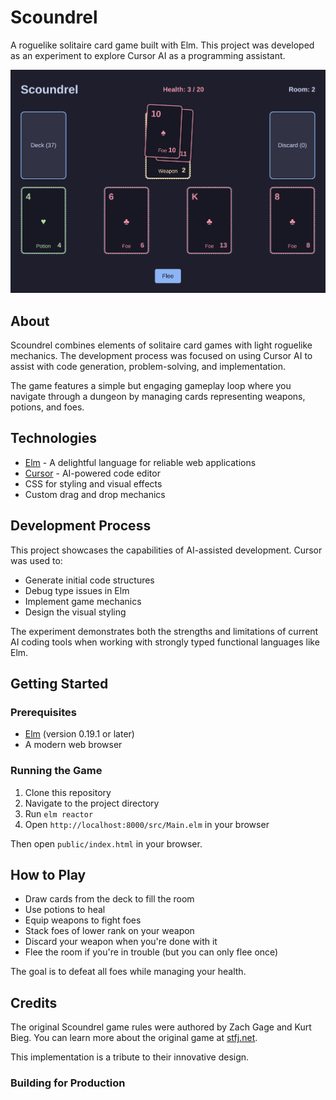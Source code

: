 # Scoundrel

A roguelike solitaire card game built with Elm. This project was developed as an experiment to explore Cursor AI as a programming assistant.

![Scoundrel Game](screenshot.png)

## About

Scoundrel combines elements of solitaire card games with light roguelike mechanics. The development process was focused on using Cursor AI to assist with code generation, problem-solving, and implementation.

The game features a simple but engaging gameplay loop where you navigate through a dungeon by managing cards representing weapons, potions, and foes.

## Technologies

- [Elm](https://elm-lang.org/) - A delightful language for reliable web applications
- [Cursor](https://cursor.sh/) - AI-powered code editor
- CSS for styling and visual effects
- Custom drag and drop mechanics

## Development Process

This project showcases the capabilities of AI-assisted development. Cursor was used to:
- Generate initial code structures
- Debug type issues in Elm
- Implement game mechanics
- Design the visual styling

The experiment demonstrates both the strengths and limitations of current AI coding tools when working with strongly typed functional languages like Elm.

## Getting Started

### Prerequisites

- [Elm](https://guide.elm-lang.org/install/elm.html) (version 0.19.1 or later)
- A modern web browser

### Running the Game

1. Clone this repository
2. Navigate to the project directory
3. Run `elm reactor`
4. Open `http://localhost:8000/src/Main.elm` in your browser

Then open `public/index.html` in your browser.

## How to Play

- Draw cards from the deck to fill the room
- Use potions to heal
- Equip weapons to fight foes
- Stack foes of lower rank on your weapon
- Discard your weapon when you're done with it
- Flee the room if you're in trouble (but you can only flee once)

The goal is to defeat all foes while managing your health.

## Credits

The original Scoundrel game rules were authored by Zach Gage and Kurt Bieg. You can learn more about the original game at [stfj.net](http://stfj.net/index2.php?year=2011&project=art/2011/Scoundrel.pdf).

This implementation is a tribute to their innovative design.

### Building for Production
